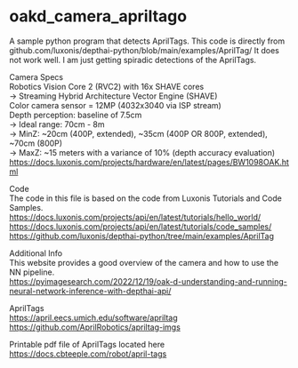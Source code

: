 # oakd_camera_apriltago
A sample python program that detects AprilTags. This code is directly from
github.com/luxonis/depthai-python/blob/main/examples/AprilTag/
It does not work well. I am just getting spiradic detections of the AprilTags.
  
Camera Specs  
Robotics Vision Core 2 (RVC2) with 16x SHAVE cores  
 -> Streaming Hybrid Architecture Vector Engine (SHAVE)  
Color camera sensor = 12MP (4032x3040 via ISP stream)  
Depth perception: baseline of 7.5cm  
 -> Ideal range: 70cm - 8m  
 -> MinZ: ~20cm (400P, extended), ~35cm (400P OR 800P, extended), ~70cm (800P)  
 -> MaxZ: ~15 meters with a variance of 10% (depth accuracy evaluation)  
https://docs.luxonis.com/projects/hardware/en/latest/pages/BW1098OAK.html  
  
Code  
The code in this file is based on the code from Luxonis Tutorials and Code Samples.  
https://docs.luxonis.com/projects/api/en/latest/tutorials/hello_world/  
https://docs.luxonis.com/projects/api/en/latest/tutorials/code_samples/  
https://github.com/luxonis/depthai-python/tree/main/examples/AprilTag  
  
Additional Info  
This website provides a good overview of the camera and how to use the NN pipeline.  
https://pyimagesearch.com/2022/12/19/oak-d-understanding-and-running-neural-network-inference-with-depthai-api/  
  
AprilTags  
https://april.eecs.umich.edu/software/apriltag  
https://github.com/AprilRobotics/apriltag-imgs  
  
Printable pdf file of AprilTags located here  
https://docs.cbteeple.com/robot/april-tags  
